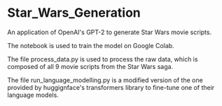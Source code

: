# Star_Wars_Generation
An application of OpenAI's GPT-2 to generate Star Wars movie scripts.

The notebook is used to train the model on Google Colab. 

The file process_data.py is used to process the raw data, which is composed of all 9 movie scripts from the Star Wars saga. 

The file run_language_modelling.py is a modified version of the one provided by huggignface's transformers library to fine-tune one of their language models. 
